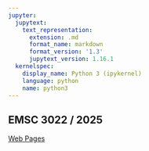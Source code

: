 ```yaml
---
jupyter:
  jupytext:
    text_representation:
      extension: .md
      format_name: markdown
      format_version: '1.3'
      jupytext_version: 1.16.1
  kernelspec:
    display_name: Python 3 (ipykernel)
    language: python
    name: python3
---
```


## EMSC 3022 / 2025

[Web Pages](https://anu-rses-education.github.io/EMSC-3022/book/)
